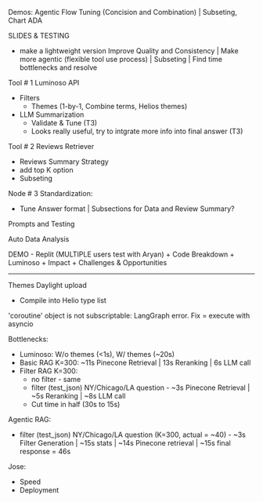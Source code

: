 Demos: Agentic Flow Tuning (Concision and Combination) | Subseting, Chart ADA   

SLIDES & TESTING

- make a lightweight version
Improve Quality and Consistency | Make more agentic (flexible tool use process) | Subseting | Find time bottlenecks and resolve  


Tool # 1 Luminoso API
  - Filters
    - Themes (1-by-1, Combine terms, Helios themes)
  - LLM Summarization
    - Validate & Tune (T3)
    - Looks really useful, try to intgrate more info into final answer (T3)

Tool # 2 Reviews Retriever
  - Reviews Summary Strategy
  - add top K option
  - Subseting


Node # 3 Standardization:
  - Tune Answer format | Subsections for Data and Review Summary?

Prompts and Testing


Auto Data Analysis

DEMO - Replit (MULTIPLE users test with Aryan) +  Code Breakdown + Luminoso + Impact + Challenges & Opportunities  



_________________

Themes Daylight upload
 - Compile into Helio type list


'coroutine' object is not subscriptable:
LangGraph error. Fix = execute with asyncio  

Bottlenecks:

- Luminoso: W/o themes (<1s), W/ themes (~20s)
- Basic RAG K=300: ~11s Pinecone Retrieval | 13s Reranking | 6s LLM call
- Filter RAG K=300:
  - no filter - same
  - filter (test_json) NY/Chicago/LA question - ~3s Pinecone Retrieval | ~5s Reranking | ~8s LLM call
  - Cut time in half (30s to 15s)

Agentic RAG:
- filter (test_json) NY/Chicago/LA question (K=300, actual = ~40) - ~3s Filter Generation | ~15s stats | ~14s Pinecone retrieval | ~15s final response = 46s


Jose:
- Speed
- Deployment